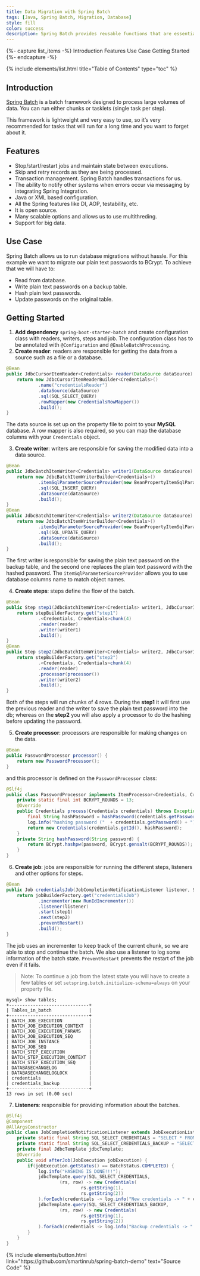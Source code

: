 ```yaml
---
title: Data Migration with Spring Batch
tags: [Java, Spring Batch, Migration, Database]
style: fill
color: success
description: Spring Batch provides reusable functions that are essential in processing large volumes of records.
---
```


{%- capture list_items -%}
Introduction
Features
Use Case
Getting Started
{%- endcapture -%}

{% include elements/list.html title="Table of Contents" type="toc" %}

## Introduction

[Spring Batch](https://docs.spring.io/spring-batch/trunk/reference/html/) is a batch framework designed to process large volumes of data. You can run either chunks or tasklets (single task per step).

This framework is lightweight and very easy to use, so it’s very recommended for tasks that will run for a long time and you want to forget about it.

## Features

- Stop/start/restart jobs and maintain state between executions.
- Skip and retry records as they are being processed.
- Transaction management. Spring Batch handles transactions for us.
- The ability to notify other systems when errors occur via messaging by integrating Spring Integration.
- Java or XML based configuration.
- All the Spring features like DI, AOP, testability, etc.
- It is open source.
- Many scalable options and allows us to use multithreding.
- Support for big data.

## Use Case
Spring Batch allows us to run database migrations without hassle. For this example we want to migrate our plain text passwords to BCrypt. To achieve that we will have to:

- Read from database.
- Write plain text passwords on a backup table.
- Hash plain text passwords.
- Update passwords on the original table.

## Getting Started

1. **Add dependency** `spring-boot-starter-batch` and create configuration class with readers, writers, steps and job. The configuration class has to be annotated with `@Configuration` and `@EnableBatchProcessing`.
2. **Create reader**: readers are responsible for getting the data from a source such as a file or a database.

```java
@Bean
public JdbcCursorItemReader<Credentials> reader(DataSource dataSource) {
    return new JdbcCursorItemReaderBuilder<Credentials>()
            .name("credentialsReader")
            .dataSource(dataSource)
            .sql(SQL_SELECT_QUERY)
            .rowMapper(new CredentialsRowMapper())
            .build();
}
```

The data source is set up on the property file to point to your **MySQL** database. A row mapper is also required, so you can map the database columns with your `Credentials` object.

3. **Create writer**: writers are responsible for saving the modified data into a data source.

```java
@Bean
public JdbcBatchItemWriter<Credentials> writer1(DataSource dataSource) {
    return new JdbcBatchItemWriterBuilder<Credentials>()
            .itemSqlParameterSourceProvider(new BeanPropertyItemSqlParameterSourceProvider<>())
            .sql(SQL_INSERT_QUERY)
            .dataSource(dataSource)
            .build();
}
@Bean
public JdbcBatchItemWriter<Credentials> writer2(DataSource dataSource) {
    return new JdbcBatchItemWriterBuilder<Credentials>()
            .itemSqlParameterSourceProvider(new BeanPropertyItemSqlParameterSourceProvider<>())
            .sql(SQL_UPDATE_QUERY)
            .dataSource(dataSource)
            .build();
}
```

The first writer is responsible for saving the plain text password on the backup table, and the second one replaces the plain text password with the hashed password. The `itemSqlParameterSourceProvider` allows you to use database columns name to match object names.

4. **Create steps**: steps define the flow of the batch.

```java
@Bean
public Step step1(JdbcBatchItemWriter<Credentials> writer1, JdbcCursorItemReader<Credentials> reader) {
    return stepBuilderFactory.get("step1")
            .<Credentials, Credentials>chunk(4)
            .reader(reader)
            .writer(writer1)
            .build();
}
@Bean
public Step step2(JdbcBatchItemWriter<Credentials> writer2, JdbcCursorItemReader<Credentials> reader) {
    return stepBuilderFactory.get("step2")
            .<Credentials, Credentials>chunk(4)
            .reader(reader)
            .processor(processor())
            .writer(writer2)
            .build();
}
```

Both of the steps will run chunks of 4 rows. During the **step1** it will first use the previous reader and the writer to save the plain text password into the db; whereas on the **step2** you will also apply a processor to do the hashing before updating the password.

5. **Create processor**: processors are responsible for making changes on the data.

```java
@Bean
public PasswordProcessor processor() {
    return new PasswordProcessor();
}
```

and this processor is defined on the `PasswordProcessor` class:

```java
@Slf4j
public class PasswordProcessor implements ItemProcessor<Credentials, Credentials> {
    private static final int BCRYPT_ROUNDS = 13;
    @Override
    public Credentials process(Credentials credentials) throws Exception {
        final String hashPassword = hashPassword(credentials.getPassword());
        log.info("hashing password ("  + credentials.getPassword() + ") into (" + hashPassword + ")");
        return new Credentials(credentials.getId(), hashPassword);
    }
    private String hashPassword(String password) {
        return BCrypt.hashpw(password, BCrypt.gensalt(BCRYPT_ROUNDS));
    }
}
```

6. **Create job**: jobs are responsible for running the different steps, listeners and other options for steps.

```java
@Bean
public Job credentialsJob(JobCompletionNotificationListener listener, Step step1, Step step2) {
    return jobBuilderFactory.get("credentialsJob")
            .incrementer(new RunIdIncrementer())
            .listener(listener)
            .start(step1)
            .next(step2)
            .preventRestart()
            .build();
}
```

The job uses an incrementer to keep track of the current chunk, so we are able to stop and continue the batch. We also use a listener to log some information of the batch state. `PreventRestart` prevents the restart of the job even if it fails.

>Note: To continue a job from the latest state you will have to create a few tables or set `setspring.batch.initialize-schema=always` on your property file.

```shell
mysql> show tables;
+------------------------------+
| Tables_in_batch              |
+------------------------------+
| BATCH_JOB_EXECUTION          |
| BATCH_JOB_EXECUTION_CONTEXT  |
| BATCH_JOB_EXECUTION_PARAMS   |
| BATCH_JOB_EXECUTION_SEQ      |
| BATCH_JOB_INSTANCE           |
| BATCH_JOB_SEQ                |
| BATCH_STEP_EXECUTION         |
| BATCH_STEP_EXECUTION_CONTEXT |
| BATCH_STEP_EXECUTION_SEQ     |
| DATABASECHANGELOG            |
| DATABASECHANGELOGLOCK        |
| credentials                  |
| credentials_backup           |
+------------------------------+
13 rows in set (0.00 sec)
```

 7. **Listeners**: responsible for providing information about the batches.

```java
@Slf4j
@Component
@AllArgsConstructor
public class JobCompletionNotificationListener extends JobExecutionListenerSupport {
    private static final String SQL_SELECT_CREDENTIALS = "SELECT * FROM credentials";
    private static final String SQL_SELECT_CREDENTIALS_BACKUP = "SELECT * FROM credentials_backup";
    private final JdbcTemplate jdbcTemplate;
    @Override
    public void afterJob(JobExecution jobExecution) {
        if(jobExecution.getStatus() == BatchStatus.COMPLETED) {
            log.info("HASHING IS DONE!!!");
            jdbcTemplate.query(SQL_SELECT_CREDENTIALS,
                    (rs, row) -> new Credentials(
                            rs.getString(1),
                            rs.getString(2))
            ).forEach(credentials -> log.info("New credentials -> " + credentials));
            jdbcTemplate.query(SQL_SELECT_CREDENTIALS_BACKUP,
                    (rs, row) -> new Credentials(
                            rs.getString(1),
                            rs.getString(2))
            ).forEach(credentials -> log.info("Backup credentials -> " + credentials));
        }
    }
}
```

<p class="text-center">
{% include elements/button.html link="https://github.com/smartinrub/spring-batch-demo" text="Source Code" %}
</p>
